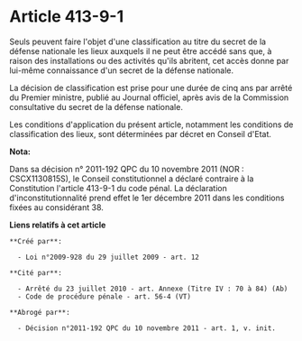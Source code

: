 # Article 413-9-1

Seuls peuvent faire l'objet d'une classification au titre du secret de la défense nationale les lieux auxquels il ne peut
être accédé sans que, à raison des installations ou des activités qu'ils abritent, cet accès donne par lui-même connaissance
d'un secret de la défense nationale.

La décision de classification est prise pour une durée de cinq ans par arrêté du Premier ministre, publié au Journal
officiel, après avis de la Commission consultative du secret de la défense nationale. 

Les conditions d'application du présent article, notamment les conditions de classification des lieux, sont déterminées par
décret en Conseil d'Etat.

**Nota:**

Dans sa décision n° 2011-192 QPC du 10 novembre 2011 (NOR : CSCX1130815S), le Conseil constitutionnel a déclaré contraire à
la Constitution l'article 413-9-1 du code pénal. La déclaration d'inconstitutionnalité prend effet le 1er décembre 2011 dans
les conditions fixées au considérant 38.

**Liens relatifs à cet article**

	**Créé par**:

	  - Loi n°2009-928 du 29 juillet 2009 - art. 12

	**Cité par**:

	  - Arrêté du 23 juillet 2010 - art. Annexe (Titre IV : 70 à 84) (Ab)
	  - Code de procédure pénale - art. 56-4 (VT)

	**Abrogé par**:

	  - Décision n°2011-192 QPC du 10 novembre 2011 - art. 1, v. init.
